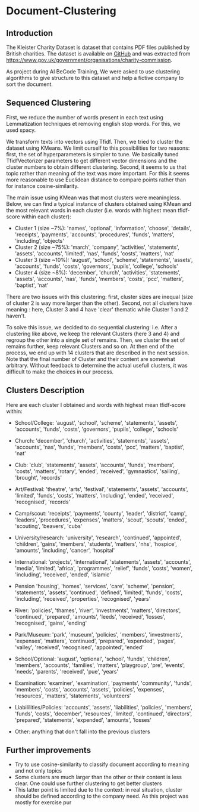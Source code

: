 # Document-Clustering

## Introduction
The Kleister Charity Dataset is dataset that contains PDF files published by British charities.
The dataset is available on [GitHub](https://github.com/applicaai/kleister-charity) and was extracted from https://www.gov.uk/government/organisations/charity-commission.

 As project during AI BeCode Training, We were asked to use clustering algorithms to give structure to this dataset and help a fictive company to sort the document.
 
## Sequenced Clustering

First, we reduce the number of words present in each text using Lemmatization techniques et removing english stop words. For this, we used spacy.

We transform texts into vectors using Tfidf. Then, we tried to cluster the dataset using KMeans. We limit ourself to this possibilities for two reasons: first, the set of hyperparameters
is simpler to tune. We basically tuned TfidfVectorizer parameters to get different vector dimensions and the cluster numbers to obtain different clustering. Second, it seems to us that topic
rather than meaning of the text was more important. For this it seems more reasonable to use Euclidean distance to compare points rather than for instance cosine-similarity.

The main issue using KMean was that most clusters were meaningless. Below, we can find a typical instance of clusters obtained using KMean and the most relevant words in each cluster (i.e. 
words with highest mean tfidf-score within each cluster):
 * Cluster 1 (size ~7%):
   'names', 'optional', 'information', 'choose', 'details', 'receipts', 'payments', 'accounts', 'procedures', 'funds', 'matters', 'including', 'objects'
 * Cluster 2 (size ~75%):
    'march', 'company', 'activities', 'statements', 'assets', 'accounts', 'limited', 'nas', 'funds', 'costs', 'matters', 'nat'
 * Cluster 3 (size ~10%):
   'august', 'school', 'scheme', 'statements', 'assets', 'accounts', 'funds', 'costs', 'governors', 'pupils', 'college', 'schools'
 * Cluster 4 (size ~8%):
   'december', 'church', 'activities', 'statements', 'assets', 'accounts', 'nas', 'funds', 'members', 'costs', 'pcc', 'matters', 'baptist', 'nat'
   
There are two issues with this clustering: first, cluster sizes are inequal (size of cluster 2 is way more larger than the other). Second, not all clusters have meaning : here, Cluster 3 and 4
have 'clear' thematic while Cluster 1 and 2 haven't.

To solve this issue, we decided to do sequential clustering: i.e. After a clustering like above, we keep the relevant Clusters (here 3 and 4) and regroup the other into a single set of remains.
Then, we cluster the set of remains further, keep relevant Clusters and so on.
At then end of the process, we end up with 14 clusters that are described in the next session. Note that the final number of Cluster and their content are somewhat arbitrary. Without feedback to 
determine the actual usefull clusters, it was difficult to make the choices in our process.



## Clusters Description
Here are each cluster I obtained and words with highest mean tfidf-score within:
 * School/College: 
   'august', 'school', 'scheme', 'statements', 'assets', 'accounts', 'funds', 'costs', 'governors', 'pupils', 'college', 'schools'
 * Church: 
   'december', 'church', 'activities', 'statements', 'assets', 'accounts', 'nas', 'funds', 'members', 'costs', 'pcc', 'matters', 'baptist', 'nat'
 * Club: 
   'club', 'statements', 'assets', 'accounts', 'funds', 'members', 'costs', 'matters', 'rotary', 'ended', 'received', 'gymnastics', 'sailing', 'brought', 'records'
 * Art/Festival: 
    'theatre', 'arts', 'festival', 'statements', 'assets', 'accounts', 'limited', 'funds', 'costs', 'matters', 'including', 'ended', 'received', 'recognised', 'records'
 * Camp/scout: 
    'receipts', 'payments', 'county', 'leader', 'district', 'camp', 'leaders', 'procedures', 'expenses', 'matters', 'scout', 'scouts', 'ended', 'scouting', 'beavers', 'cubs'

 * University/research: 
    'university', 'research', 'continued', 'appointed', 'children', 'gains', 'members', 'students', 'matters', 'nhs', 'hospice', 'amounts', 'including', 'cancer', 'hospital'
 * International: 
    'projects', 'international', 'statements', 'assets', 'accounts', 'media', 'limited', 'africa', 'programmes', 'relief', 'funds', 'costs', 'women', 'including', 'received', 'ended', 'islamic'
 * Pension
    'housing', 'homes', 'services', 'care', 'scheme', 'pension', 'statements', 'assets', 'continued', 'defined', 'limited', 'funds', 'costs', 'including', 'received', 'properties', 'recognised', 'years'
 * River: 
   'policies', 'thames', 'river', 'investments', 'matters', 'directors', 'continued', 'prepared', 'amounts', 'leeds', 'received', 'losses', 'recognised', 'gains', 'ending'
 * Park/Museum: 
    'park', 'museum', 'policies', 'members', 'investments', 'expenses', 'matters', 'continued', 'prepared', 'expended', 'pages', 'valley', 'received', 'recognised', 'appointed', 'ended'
 * School/Optional: 
    'august', 'optional', 'school', 'funds', 'children', 'members', 'accounts', 'families', 'matters', 'playgroup', 'pre', 'events', 'needs', 'parents', 'received', 'pue', 'years'
 * Examination: 
    'examiner', 'examination', 'payments', 'community', 'funds', 'members', 'costs', 'accounts', 'assets', 'policies', 'expenses', 'resources', 'matters', 'statements', 'volunteers'
 * Liabililities/Policies: 
    'accounts', 'assets', 'liabilities', 'policies', 'members', 'funds', 'costs', 'december', 'resources', 'limited', 'continued', 'directors', 'prepared', 'statements', 'expended', 'amounts', 'losses'
 * Other:  anything that don't fall into the previous clusters
 
 
 
 

## Further improvements
 - Try to use cosine-similarity to classify document according to meaning and not only topics
 - Some clusters are much larger than the other or their content is less clear. One could use further clustering to get better clusters
 - This latter point is limited due to the context: in real situation, cluster should be defined according to the company need. As this project was mostly for exercise pur
